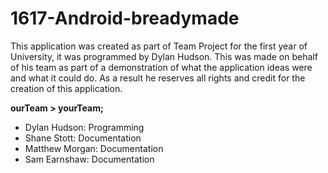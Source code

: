 # 1617-Android-breadymade

This application was created as part of Team Project for the first year of University, it was programmed by Dylan Hudson. This was made on behalf of his team as part of a demonstration of what the application ideas were and what it could do. As a result he reserves all rights and credit for the creation of this application.

**ourTeam > yourTeam;**
- Dylan Hudson: Programming
- Shane Stott: Documentation
- Matthew Morgan: Documentation
- Sam Earnshaw: Documentation
